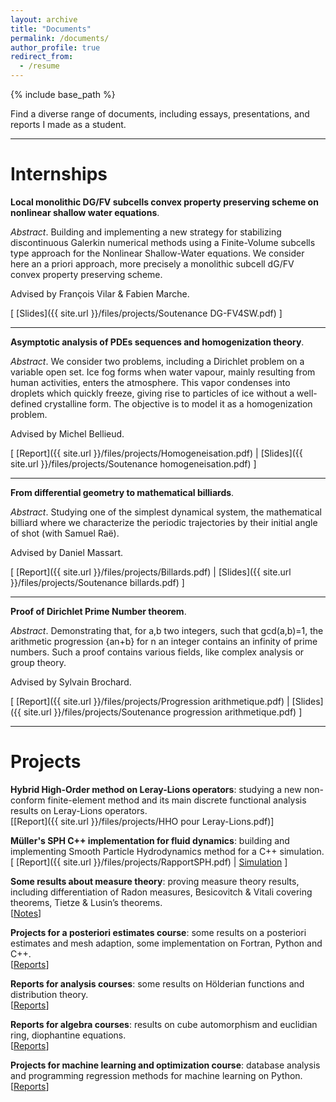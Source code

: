 ```yaml
---
layout: archive
title: "Documents"
permalink: /documents/
author_profile: true
redirect_from:
  - /resume
---
```


{% include base_path %}

Find a diverse range of documents, including essays, presentations, and reports I made as a student. 

***

Internships
======

<b> Local monolithic DG/FV subcells convex property preserving scheme on nonlinear shallow water equations</b>.

<i>Abstract</i>. Building and implementing a new strategy for stabilizing discontinuous Galerkin numerical methods using a Finite-Volume subcells type approach for the Nonlinear Shallow-Water equations. We consider here an a priori approach, more precisely a monolithic subcell dG/FV convex property preserving scheme. 

Advised by François Vilar & Fabien Marche.

[ [Slides]({{ site.url }}/files/projects/Soutenance DG-FV4SW.pdf) ]

***

<b> Asymptotic analysis of PDEs sequences and homogenization theory</b>.

<i>Abstract</i>. We consider two problems, including a Dirichlet problem on a variable open set. Ice fog forms when water vapour, mainly resulting from human activities, enters the atmosphere. This vapor condenses into droplets which quickly freeze, giving rise to particles of ice without a well-defined crystalline form. The objective is to model it as a homogenization problem. 

Advised by Michel Bellieud.

[ [Report]({{ site.url }}/files/projects/Homogeneisation.pdf) | [Slides]({{ site.url }}/files/projects/Soutenance homogeneisation.pdf) ]

***

<b> From differential geometry to mathematical billiards</b>.

<i>Abstract</i>. Studying one of the simplest dynamical system, the mathematical billiard where we characterize the periodic trajectories by their initial angle of shot (with Samuel Raë).

Advised by Daniel Massart.

[ [Report]({{ site.url }}/files/projects/Billards.pdf) | [Slides]({{ site.url }}/files/projects/Soutenance billards.pdf) ]

***

<b> Proof of Dirichlet Prime Number theorem</b>.

<i>Abstract</i>. Demonstrating that, for a,b two integers, such that gcd(a,b)=1, the arithmetic progression {an+b} for n an integer contains an infinity of prime numbers. Such a proof contains various fields, like complex analysis or group theory. 

Advised by Sylvain Brochard.

[ [Report]({{ site.url }}/files/projects/Progression arithmetique.pdf) | [Slides]({{ site.url }}/files/projects/Soutenance progression arithmetique.pdf) ]

***

Projects
======

<b>Hybrid High-Order method on Leray-Lions operators</b>: studying a new non-conform finite-element method and its main discrete functional analysis results on Leray-Lions operators.<br>
[[Report]({{ site.url }}/files/projects/HHO pour Leray-Lions.pdf)]

<b>Müller's SPH C++ implementation for fluid dynamics</b>: building and implementing Smooth Particle Hydrodynamics method for a C++ simulation.<br>[ [Report]({{ site.url }}/files/projects/RapportSPH.pdf) | [Simulation](https://drive.google.com/file/d/1cjR-ff4ITVlfS-i6fOHcgMsZEe19j2L_/view?usp=share_link) ]

<b>Some results about measure theory</b>: proving measure theory results, including differentiation of Radon measures, Besicovitch & Vitali covering theorems, Tietze & Lusin’s theorems.<br>[[Notes](https://drive.google.com/drive/folders/13TeVJGtoIO5Xk9MxeGtBkZnzkxi8J9TG?usp=sharing)]

<b>Projects for a posteriori estimates course</b>: some results on a posteriori estimates and mesh adaption, some implementation on Fortran, Python and C++.<br>[[Reports](https://drive.google.com/drive/folders/1z1DtewZAjelfo_tHnjh6TZzA_A_a4aCj?usp=sharing)]

<b>Reports for analysis courses</b>: some results on Hölderian functions and distribution theory.<br> [[Reports](https://drive.google.com/drive/folders/1pF1-KXYOm8rfycXRVeirWSbSoufYTr0s?usp=sharing)]

<b>Reports for algebra courses</b>: results on cube automorphism and euclidian ring, diophantine equations.<br> [[Reports](https://drive.google.com/drive/folders/12k5KvgNMU8iEU9qYQoFYRyaJ8ebhsgBu?usp=sharing)]

<b>Projects for machine learning and optimization course</b>: database analysis and programming regression methods for machine learning on Python.<br>[[Reports](https://drive.google.com/drive/folders/1eqYNW_TL_0TBVxVPYGF3PJ686cYDTE3d?usp=sharing)]





